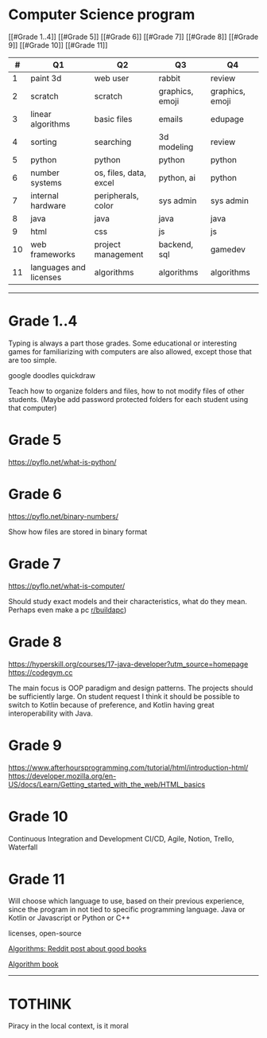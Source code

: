 # Computer Science program

[[#Grade 1..4]] [[#Grade 5]] [[#Grade 6]] [[#Grade 7]] [[#Grade 8]] [[#Grade 9]] [[#Grade 10]] [[#Grade 11]] 

| #   | Q1                     | Q2                     | Q3              | Q4              |
| --- | ---------------------- | ---------------------- | --------------- | --------------- |
| 1   | paint 3d               | web user               | rabbit          | review          |
| 2   | scratch                | scratch                | graphics, emoji | graphics, emoji |
| 3   | linear algorithms      | basic files            | emails          | edupage         |
| 4   | sorting                | searching              | 3d modeling     | review          |
| 5   | python                 | python                 | python          | python          |
| 6   | number systems         | os, files, data, excel | python, ai      | python          |
| 7   | internal hardware      | peripherals, color     | sys admin       | sys admin       |
| 8   | java<br>               | java                   | java            | java            |
| 9   | html                   | css                    | js              | js              |
| 10  | web frameworks         | project management     | backend, sql    | gamedev         |
| 11  | languages and licenses | algorithms             | algorithms      | algorithms      |

---
# Grade 1..4
Typing is always a part those grades. Some educational or interesting games for familiarizing with computers are also allowed, except those that are too simple.

google doodles
quickdraw


Teach how to organize folders and files, how to not modify files of other students. (Maybe add password protected folders for each student using that computer)
# Grade 5
https://pyflo.net/what-is-python/
# Grade 6
https://pyflo.net/binary-numbers/

Show how files are stored in binary format
# Grade 7
https://pyflo.net/what-is-computer/

Should study exact models and their characteristics, what do they mean. Perhaps even make a pc [r/buildapc](https://www.reddit.com/r/buildapc/))
# Grade 8
https://hyperskill.org/courses/17-java-developer?utm_source=homepage
https://codegym.cc

The main focus is OOP paradigm and design patterns. The projects should be sufficiently large. On student request I think it should be possible to switch to Kotlin because of preference, and Kotlin having great interoperability with Java. 
# Grade 9
https://www.afterhoursprogramming.com/tutorial/html/introduction-html/
https://developer.mozilla.org/en-US/docs/Learn/Getting_started_with_the_web/HTML_basics
# Grade 10
Continuous Integration and Development CI/CD, Agile, Notion, Trello, Waterfall
# Grade 11
Will choose which language to use, based on their previous experience, since the program in not tied to specific programming language. Java or Kotlin or Javascript or Python or C++

licenses, open-source

[Algorithms: Reddit post about good books](https://www.reddit.com/r/algorithms/comments/i8qb3k/good_books_learning_about_algorithms_from_very/?rdt=39471)

[Algorithm book](https://edu.anarcho-copy.org/Algorithm/grokking-algorithms-illustrated-programmers-curious.pdf)


---
# TOTHINK

Piracy in the local context, is it moral


